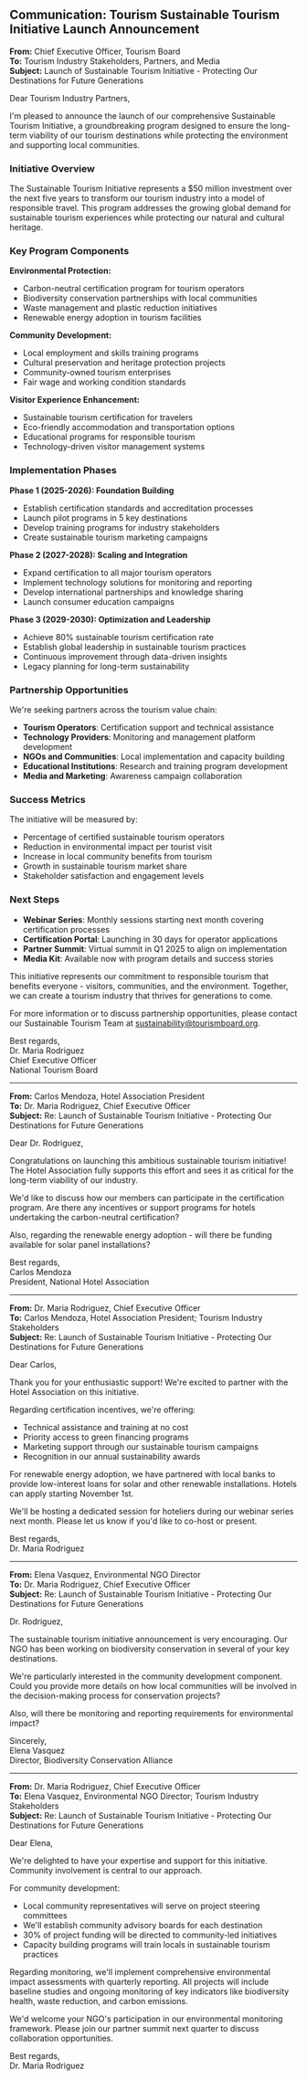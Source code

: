 ## Communication: Tourism Sustainable Tourism Initiative Launch Announcement

**From:** Chief Executive Officer, Tourism Board  
**To:** Tourism Industry Stakeholders, Partners, and Media  
**Subject:** Launch of Sustainable Tourism Initiative - Protecting Our Destinations for Future Generations  

Dear Tourism Industry Partners,

I'm pleased to announce the launch of our comprehensive Sustainable Tourism Initiative, a groundbreaking program designed to ensure the long-term viability of our tourism destinations while protecting the environment and supporting local communities.

### Initiative Overview

The Sustainable Tourism Initiative represents a $50 million investment over the next five years to transform our tourism industry into a model of responsible travel. This program addresses the growing global demand for sustainable tourism experiences while protecting our natural and cultural heritage.

### Key Program Components

**Environmental Protection:**
- Carbon-neutral certification program for tourism operators
- Biodiversity conservation partnerships with local communities
- Waste management and plastic reduction initiatives
- Renewable energy adoption in tourism facilities

**Community Development:**
- Local employment and skills training programs
- Cultural preservation and heritage protection projects
- Community-owned tourism enterprises
- Fair wage and working condition standards

**Visitor Experience Enhancement:**
- Sustainable tourism certification for travelers
- Eco-friendly accommodation and transportation options
- Educational programs for responsible tourism
- Technology-driven visitor management systems

### Implementation Phases

**Phase 1 (2025-2026): Foundation Building**
- Establish certification standards and accreditation processes
- Launch pilot programs in 5 key destinations
- Develop training programs for industry stakeholders
- Create sustainable tourism marketing campaigns

**Phase 2 (2027-2028): Scaling and Integration**
- Expand certification to all major tourism operators
- Implement technology solutions for monitoring and reporting
- Develop international partnerships and knowledge sharing
- Launch consumer education campaigns

**Phase 3 (2029-2030): Optimization and Leadership**
- Achieve 80% sustainable tourism certification rate
- Establish global leadership in sustainable tourism practices
- Continuous improvement through data-driven insights
- Legacy planning for long-term sustainability

### Partnership Opportunities

We're seeking partners across the tourism value chain:
- **Tourism Operators**: Certification support and technical assistance
- **Technology Providers**: Monitoring and management platform development
- **NGOs and Communities**: Local implementation and capacity building
- **Educational Institutions**: Research and training program development
- **Media and Marketing**: Awareness campaign collaboration

### Success Metrics

The initiative will be measured by:
- Percentage of certified sustainable tourism operators
- Reduction in environmental impact per tourist visit
- Increase in local community benefits from tourism
- Growth in sustainable tourism market share
- Stakeholder satisfaction and engagement levels

### Next Steps

- **Webinar Series**: Monthly sessions starting next month covering certification processes
- **Certification Portal**: Launching in 30 days for operator applications
- **Partner Summit**: Virtual summit in Q1 2025 to align on implementation
- **Media Kit**: Available now with program details and success stories

This initiative represents our commitment to responsible tourism that benefits everyone - visitors, communities, and the environment. Together, we can create a tourism industry that thrives for generations to come.

For more information or to discuss partnership opportunities, please contact our Sustainable Tourism Team at sustainability@tourismboard.org.

Best regards,  
Dr. Maria Rodriguez  
Chief Executive Officer  
National Tourism Board

---

**From:** Carlos Mendoza, Hotel Association President  
**To:** Dr. Maria Rodriguez, Chief Executive Officer  
**Subject:** Re: Launch of Sustainable Tourism Initiative - Protecting Our Destinations for Future Generations  

Dear Dr. Rodriguez,

Congratulations on launching this ambitious sustainable tourism initiative! The Hotel Association fully supports this effort and sees it as critical for the long-term viability of our industry.

We'd like to discuss how our members can participate in the certification program. Are there any incentives or support programs for hotels undertaking the carbon-neutral certification?

Also, regarding the renewable energy adoption - will there be funding available for solar panel installations?

Best regards,  
Carlos Mendoza  
President, National Hotel Association

---

**From:** Dr. Maria Rodriguez, Chief Executive Officer  
**To:** Carlos Mendoza, Hotel Association President; Tourism Industry Stakeholders  
**Subject:** Re: Launch of Sustainable Tourism Initiative - Protecting Our Destinations for Future Generations  

Dear Carlos,

Thank you for your enthusiastic support! We're excited to partner with the Hotel Association on this initiative.

Regarding certification incentives, we're offering:
- Technical assistance and training at no cost
- Priority access to green financing programs
- Marketing support through our sustainable tourism campaigns
- Recognition in our annual sustainability awards

For renewable energy adoption, we have partnered with local banks to provide low-interest loans for solar and other renewable installations. Hotels can apply starting November 1st.

We'll be hosting a dedicated session for hoteliers during our webinar series next month. Please let us know if you'd like to co-host or present.

Best regards,  
Dr. Maria Rodriguez

---

**From:** Elena Vasquez, Environmental NGO Director  
**To:** Dr. Maria Rodriguez, Chief Executive Officer  
**Subject:** Re: Launch of Sustainable Tourism Initiative - Protecting Our Destinations for Future Generations  

Dr. Rodriguez,

The sustainable tourism initiative announcement is very encouraging. Our NGO has been working on biodiversity conservation in several of your key destinations.

We're particularly interested in the community development component. Could you provide more details on how local communities will be involved in the decision-making process for conservation projects?

Also, will there be monitoring and reporting requirements for environmental impact?

Sincerely,  
Elena Vasquez  
Director, Biodiversity Conservation Alliance

---

**From:** Dr. Maria Rodriguez, Chief Executive Officer  
**To:** Elena Vasquez, Environmental NGO Director; Tourism Industry Stakeholders  
**Subject:** Re: Launch of Sustainable Tourism Initiative - Protecting Our Destinations for Future Generations  

Dear Elena,

We're delighted to have your expertise and support for this initiative. Community involvement is central to our approach.

For community development:
- Local community representatives will serve on project steering committees
- We'll establish community advisory boards for each destination
- 30% of project funding will be directed to community-led initiatives
- Capacity building programs will train locals in sustainable tourism practices

Regarding monitoring, we'll implement comprehensive environmental impact assessments with quarterly reporting. All projects will include baseline studies and ongoing monitoring of key indicators like biodiversity health, waste reduction, and carbon emissions.

We'd welcome your NGO's participation in our environmental monitoring framework. Please join our partner summit next quarter to discuss collaboration opportunities.

Best regards,  
Dr. Maria Rodriguez